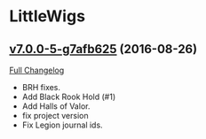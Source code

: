 # LittleWigs

## [v7.0.0-5-g7afb625](https://github.com/BigWigsMods/LittleWigs/tree/7afb6255b4e23728196d5666a741899a7bf76922) (2016-08-26) [](#top)
[Full Changelog](https://github.com/BigWigsMods/LittleWigs/compare/v7.0.0...7afb6255b4e23728196d5666a741899a7bf76922)

-   BRH fixes.  
-   Add Black Rook Hold (#1)  
-   Add Halls of Valor.  
-   fix project version  
-   Fix Legion journal ids.  
